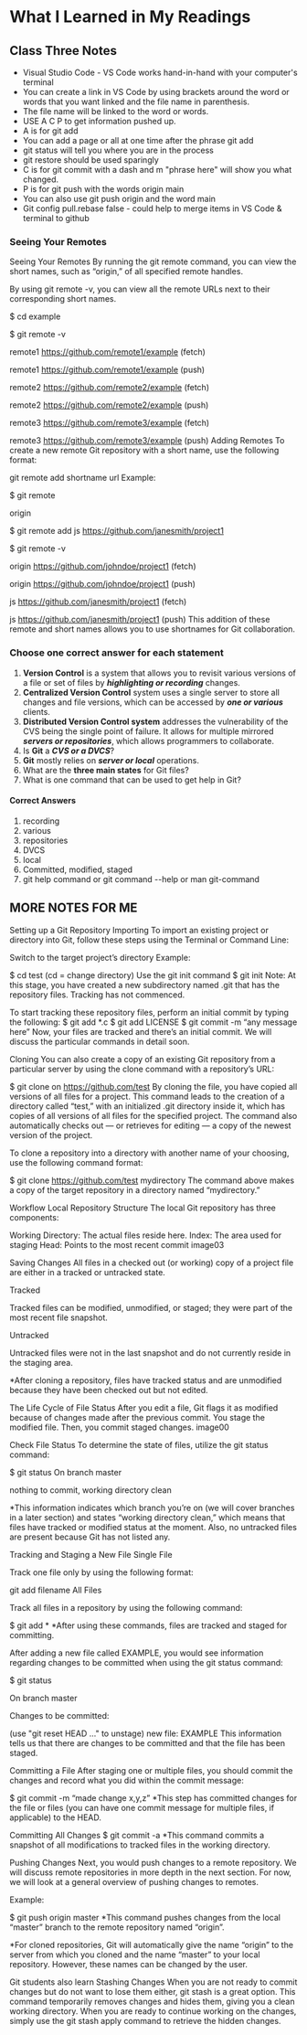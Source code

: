 # What I Learned in My Readings

## Class Three Notes

* Visual Studio Code - VS Code works hand-in-hand with your computer's terminal
* You can create a link in VS Code by using brackets around the word or words that you want linked and the file name in parenthesis.
* The file name will be linked to the word or words.
* USE A C P to get information pushed up.
* A is for git add
* You can add a page or all at one time after the phrase git add
* git status will tell you where you are in the process
* git restore should be used sparingly
* C is for git commit with a dash and m "phrase here" will show you what changed.
* P is for git push with the words origin main
* You can also use git push origin and the word main
* Git config pull.rebase false - could help to merge items in VS Code & terminal to github

### Seeing Your Remotes

Seeing Your Remotes
By running the git remote command, you can view the short names, such as “origin,” of all specified remote handles.

By using git remote -v, you can view all the remote URLs next to their corresponding short names.

$ cd example

$ git remote -v

remote1 <https://github.com/remote1/example> (fetch)

remote1 <https://github.com/remote1/example> (push)

remote2 <https://github.com/remote2/example> (fetch)

remote2 <https://github.com/remote2/example> (push)

remote3 <https://github.com/remote3/example> (fetch)

remote3 <https://github.com/remote3/example> (push)
Adding Remotes
To create a new remote Git repository with a short name, use the following format:

git remote add shortname url
Example:

$ git remote

origin

$ git remote add js <https://github.com/janesmith/project1>

$ git remote -v

origin <https://github.com/johndoe/project1> (fetch)

origin <https://github.com/johndoe/project1> (push)

js     <https://github.com/janesmith/project1> (fetch)

js     <https://github.com/janesmith/project1> (push)
This addition of these remote and short names allows you to use shortnames for Git collaboration.

### Choose one correct answer for each statement

1. **Version Control** is a system that allows you to revisit various versions of a file or set of files by ***highlighting or recording*** changes.
2. **Centralized Version Control** system uses a single server to store all changes and file versions, which can be accessed by ***one or various*** clients.
3. **Distributed Version Control system** addresses the vulnerability of the CVS being the single point of failure. It allows for multiple mirrored ***servers or repositories***, which allows programmers to collaborate.
4. Is **Git** a ***CVS or a DVCS***?
5. **Git** mostly relies on ***server or local*** operations.
6. What are the **three main states** for Git files?
7. What is one command that can be used to get help in Git?

#### Correct Answers

1. recording
2. various
3. repositories
4. DVCS
5. local
6. Committed, modified, staged
7. git help command or git command --help or man git-command

## MORE NOTES FOR ME

Setting up a Git Repository
Importing
To import an existing project or directory into Git, follow these steps using the Terminal or Command Line:

Switch to the target project’s directory
Example:

$ cd test (cd = change directory)
Use the git init command
$ git init
Note: At this stage, you have created a new subdirectory named .git that has the repository files. Tracking has not commenced.

To start tracking these repository files, perform an initial commit by typing the following:
$ git add *.c
$ git add LICENSE
$ git commit -m “any message here”
Now, your files are tracked and there’s an initial commit. We will discuss the particular commands in detail soon.

Cloning
You can also create a copy of an existing Git repository from a particular server by using the clone command with a repository’s URL:

$ git clone on <https://github.com/test>
By cloning the file, you have copied all versions of all files for a project. This command leads to the creation of a directory called “test,” with an initialized .git directory inside it, which has copies of all versions of all files for the specified project. The command also automatically checks out — or retrieves for editing — a copy of the newest version of the project.

To clone a repository into a directory with another name of your choosing, use the following command format:

$ git clone <https://github.com/test> mydirectory
The command above makes a copy of the target repository in a directory named “mydirectory.”

Workflow
Local Repository Structure
The local Git repository has three components:

Working Directory: The actual files reside here.
Index: The area used for staging
Head: Points to the most recent commit
image03

Saving Changes
All files in a checked out (or working) copy of a project file are either in a tracked or untracked state.

Tracked

Tracked files can be modified, unmodified, or staged; they were part of the most recent file snapshot.

Untracked

Untracked files were not in the last snapshot and do not currently reside in the staging area.

*After cloning a repository, files have tracked status and are unmodified because they have been checked out but not edited.

The Life Cycle of File Status
After you edit a file, Git flags it as modified because of changes made after the previous commit.
You stage the modified file.
Then, you commit staged changes.
image00

Check File Status
To determine the state of files, utilize the git status command:

$ git status
On branch master

nothing to commit, working directory clean

*This information indicates which branch you’re on (we will cover branches in a later section) and states “working directory clean,” which means that files have tracked or modified status at the moment. Also, no untracked files are present because Git has not listed any.

Tracking and Staging a New File
Single File

Track one file only by using the following format:

git add filename
All Files

Track all files in a repository by using the following command:

$ git add *
*After using these commands, files are tracked and staged for committing.

After adding a new file called EXAMPLE, you would see information regarding changes to be committed when using the git status command:

$ git status

On branch master

Changes to be committed:

  (use "git reset HEAD ..." to unstage)
new file: EXAMPLE
This information tells us that there are changes to be committed and that the file has been staged.

Committing a File
After staging one or multiple files, you should commit the changes and record what you did within the commit message:

$ git commit -m “made change x,y,z”
*This step has committed changes for the file or files (you can have one commit message for multiple files, if applicable) to the HEAD.

Committing All Changes
$ git commit -a
*This command commits a snapshot of all modifications to tracked files in the working directory.

Pushing Changes
Next, you would push changes to a remote repository. We will discuss remote repositories in more depth in the next section. For now, we will look at a general overview of pushing changes to remotes.

Example:

$ git push origin master
*This command pushes changes from the local “master” branch to the remote repository named “origin”.

*For cloned repositories, Git will automatically give the name “origin” to the server from which you cloned and the name “master” to your local repository. However, these names can be changed by the user.

Git students also learn
Stashing Changes
When you are not ready to commit changes but do not want to lose them either, git stash is a great option. This command temporarily removes changes and hides them, giving you a clean working directory. When you are ready to continue working on the changes, simply use the git stash apply command to retrieve the hidden changes.

